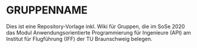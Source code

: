 # GRUPPENNAME

Dies ist eine Repository-Vorlage inkl. Wiki für Gruppen, die im SoSe 2020 das Modul Anwendungsorientierte Programmierung für Ingenieure (API) am Institut für Flugführung (IFF) der TU Braunschweig belegen.
